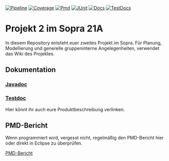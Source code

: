<p>
    <a href="https://sopra-ci.cs.tu-dortmund.de/group05/project2/Projekt2-shadow.zip"><img alt="Pipeline" src="https://sopra-gitlab.cs.tu-dortmund.de/sopra21A/gruppe05/projekt2/badges/master/pipeline.svg" /></a>
    <a href="https://sopra-ci.cs.tu-dortmund.de/group05/project2/coverage/"><img alt="Coverage" src="https://sopra-ci.cs.tu-dortmund.de/group05/project2/coverage.svg" /></a>
	<a href="https://sopra.cs.tu-dortmund.de/bin/pmd.py?XXY=21A&GROUPNUMBER=5&PROJECT=2"><img alt="Pmd" src="https://sopra-ci.cs.tu-dortmund.de/group05/project2/pmd.svg" /></a>
	<a href="https://sopra-ci.cs.tu-dortmund.de/group05/project2/test/"><img alt="JUnit" src="https://sopra-ci.cs.tu-dortmund.de/group05/project2/junit.svg" /></a>
	<a href="https://sopra-ci.cs.tu-dortmund.de/group05/project2/checkstyle/main.html"><img alt="Docs" src="https://sopra-ci.cs.tu-dortmund.de/group05/project2/doc.svg" /></a>
	<a href="https://sopra-ci.cs.tu-dortmund.de/group05/project2/checkstyle/test.html"><img alt="TestDocs" src="https://sopra-ci.cs.tu-dortmund.de/group05/project2/testdoc.svg" /></a>
</p>

# Projekt 2 im Sopra 21A

In diesem Repository entsteht euer zweites Projekt im Sopra. Für Planung, Modellierung und generelle gruppeninterne Angelegenheiten, verwendet das Wiki des Projektes.

## Dokumentation

### [Javadoc](https://sopra-ci.cs.tu-dortmund.de/group05/project2/javadoc/)

### [Testdoc](https://sopra-ci.cs.tu-dortmund.de/group05/project2/testjavadoc/)

Hier könnt ihr auch eure Produktbeschreibung verlinken.


## PMD-Bericht

Wenn programmiert wird, vergesst nicht, regelmäßig den PMD-Bericht hier oder direkt in Eclipse zu überprüfen.

[PMD-Bericht](https://sopra.cs.tu-dortmund.de/bin/pmd.py?XXY=21A&GROUPNUMBER=5&PROJECT=2)

